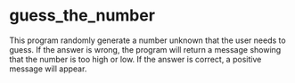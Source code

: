 # guess_the_number
This program randomly generate a number unknown that the user needs to guess. If the answer is wrong, the program will return a message showing that the number is too high or low. If the answer is correct, a positive message will appear.
